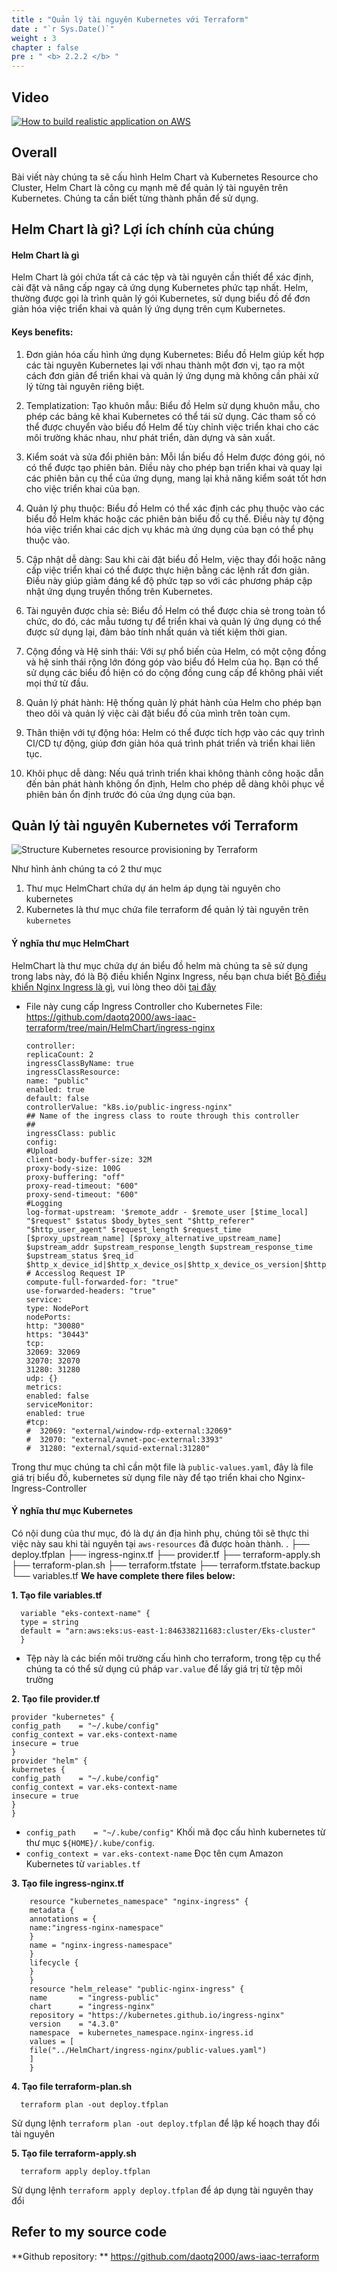 ```yaml
---
title : "Quản lý tài nguyên Kubernetes với Terraform"
date : "`r Sys.Date()`"
weight : 3
chapter : false
pre : " <b> 2.2.2 </b> "
---
```


## Video
[![How to build realistic application on AWS](/images/2.2/Test.png)](https://youtu.be/XNSiWFjPslg?list=PLk36mRYn9bOHtZsDG3iA-yGzktMiBojm9 "Everything Is AWESOME")
## Overall
Bài viết này chúng ta sẽ cấu hình Helm Chart và Kubernetes Resource cho Cluster, Helm Chart là công cụ mạnh mẽ để quản lý tài nguyên trên Kubernetes. Chúng ta cần biết từng thành phần để sử dụng.

## Helm Chart là gì? Lợi ích chính của chúng
#### Helm Chart là gì
Helm Chart là gói chứa tất cả các tệp và tài nguyên cần thiết để xác định, cài đặt và nâng cấp ngay cả ứng dụng Kubernetes phức tạp nhất. Helm, thường được gọi là trình quản lý gói Kubernetes, sử dụng biểu đồ để đơn giản hóa việc triển khai và quản lý ứng dụng trên cụm Kubernetes.
#### Keys benefits:
1. Đơn giản hóa cấu hình ứng dụng Kubernetes: Biểu đồ Helm giúp kết hợp các tài nguyên Kubernetes lại với nhau thành một đơn vị, tạo ra một cách đơn giản để triển khai và quản lý ứng dụng mà không cần phải xử lý từng tài nguyên riêng biệt.

2. Templatization: Tạo khuôn mẫu: Biểu đồ Helm sử dụng khuôn mẫu, cho phép các bảng kê khai Kubernetes có thể tái sử dụng. Các tham số có thể được chuyển vào biểu đồ Helm để tùy chỉnh việc triển khai cho các môi trường khác nhau, như phát triển, dàn dựng và sản xuất.

3. Kiểm soát và sửa đổi phiên bản: Mỗi lần biểu đồ Helm được đóng gói, nó có thể được tạo phiên bản. Điều này cho phép bạn triển khai và quay lại các phiên bản cụ thể của ứng dụng, mang lại khả năng kiểm soát tốt hơn cho việc triển khai của bạn.

4. Quản lý phụ thuộc: Biểu đồ Helm có thể xác định các phụ thuộc vào các biểu đồ Helm khác hoặc các phiên bản biểu đồ cụ thể. Điều này tự động hóa việc triển khai các dịch vụ khác mà ứng dụng của bạn có thể phụ thuộc vào.

5. Cập nhật dễ dàng: Sau khi cài đặt biểu đồ Helm, việc thay đổi hoặc nâng cấp việc triển khai có thể được thực hiện bằng các lệnh rất đơn giản. Điều này giúp giảm đáng kể độ phức tạp so với các phương pháp cập nhật ứng dụng truyền thống trên Kubernetes.

6. Tài nguyên được chia sẻ: Biểu đồ Helm có thể được chia sẻ trong toàn tổ chức, do đó, các mẫu tương tự để triển khai và quản lý ứng dụng có thể được sử dụng lại, đảm bảo tính nhất quán và tiết kiệm thời gian.

7. Cộng đồng và Hệ sinh thái: Với sự phổ biến của Helm, có một cộng đồng và hệ sinh thái rộng lớn đóng góp vào biểu đồ Helm của họ. Bạn có thể sử dụng các biểu đồ hiện có do cộng đồng cung cấp để không phải viết mọi thứ từ đầu.

8. Quản lý phát hành: Hệ thống quản lý phát hành của Helm cho phép bạn theo dõi và quản lý việc cài đặt biểu đồ của mình trên toàn cụm.

9. Thân thiện với tự động hóa: Helm có thể được tích hợp vào các quy trình CI/CD tự động, giúp đơn giản hóa quá trình phát triển và triển khai liên tục.

10. Khôi phục dễ dàng: Nếu quá trình triển khai không thành công hoặc dẫn đến bản phát hành không ổn định, Helm cho phép dễ dàng khôi phục về phiên bản ổn định trước đó của ứng dụng của bạn.

## Quản lý tài nguyên Kubernetes với Terraform
![Structure Kubernetes resource provisioning by Terraform](/images/2.2/struct1.png?featherlight=false&width=100pc)

Như hình ảnh chúng ta có 2 thư mục
1. Thư mục HelmChart chứa dự án helm áp dụng tài nguyên cho kubernetes
2. Kubernetes là thư mục chứa file terraform để quản lý tài nguyên trên `kubernetes`

#### Ý nghĩa thư mục HelmChart 
HelmChart là thư mục chứa dự án biểu đồ helm mà chúng ta sẽ sử dụng trong labs này, đó là Bộ điều khiển Nginx Ingress, nếu bạn chưa biết [Bộ điều khiển Nginx Ingress là gì](https://kubernetes.io/docs/concepts/services-networking/ingress/), vui lòng theo dõi [tại đây](https://kubernetes.io/docs/concepts/services-networking/ingress/)
- File này cung cấp Ingress Controller cho Kubernetes
  File: https://github.com/daotq2000/aws-iaac-terraform/tree/main/HelmChart/ingress-nginx

      controller:
      replicaCount: 2
      ingressClassByName: true
      ingressClassResource:
      name: "public"
      enabled: true
      default: false
      controllerValue: "k8s.io/public-ingress-nginx"
      ## Name of the ingress class to route through this controller
      ##
      ingressClass: public
      config:
      #Upload
      client-body-buffer-size: 32M
      proxy-body-size: 100G
      proxy-buffering: "off"
      proxy-read-timeout: "600"
      proxy-send-timeout: "600"
      #Logging
      log-format-upstream: '$remote_addr - $remote_user [$time_local] "$request" $status $body_bytes_sent "$http_referer" "$http_user_agent" $request_length $request_time [$proxy_upstream_name] [$proxy_alternative_upstream_name] $upstream_addr $upstream_response_length $upstream_response_time $upstream_status $req_id $http_x_device_id|$http_x_device_os|$http_x_device_os_version|$http_x_device_locale|$http_x_app_version|$http_x_app_id'
      # Accesslog Request IP
      compute-full-forwarded-for: "true"
      use-forwarded-headers: "true"
      service:
      type: NodePort
      nodePorts:
      http: "30080"
      https: "30443"
      tcp:
      32069: 32069
      32070: 32070
      31280: 31280
      udp: {}
      metrics:
      enabled: false
      serviceMonitor:
      enabled: true
      #tcp:
      #  32069: "external/window-rdp-external:32069"
      #  32070: "external/avnet-poc-external:3393"
      #  31280: "external/squid-external:31280"



Trong thư mục chúng ta chỉ cần một file là `public-values.yaml`, đây là file giá trị biểu đồ, kubernetes sử dụng file này để tạo triển khai cho Nginx-Ingress-Controller

#### Ý nghĩa thư mục Kubernetes
Có nội dung của thư mục, đó là dự án địa hình phụ, chúng tôi sẽ thực thi việc này sau khi tài nguyên tại `aws-resources` đã được hoàn thành.
    .
    ├── deploy.tfplan
    ├── ingress-nginx.tf
    ├── provider.tf
    ├── terraform-apply.sh
    ├── terraform-plan.sh
    ├── terraform.tfstate
    ├── terraform.tfstate.backup
    └── variables.tf
**We have complete there files below:**

**1. Tạo file variables.tf**

      variable "eks-context-name" {
      type = string
      default = "arn:aws:eks:us-east-1:846338211683:cluster/Eks-cluster"
      }
- Tệp này là các biến môi trường cấu hình cho terraform, trong tệp cụ thể chúng ta có thể sử dụng cú pháp `var.value` để lấy giá trị từ tệp môi trường

**2. Tạo file provider.tf**

    provider "kubernetes" {
    config_path    = "~/.kube/config"
    config_context = var.eks-context-name
    insecure = true
    }
    provider "helm" {
    kubernetes {
    config_path    = "~/.kube/config"
    config_context = var.eks-context-name
    insecure = true
    }
    }
- `config_path    = "~/.kube/config"` Khối mã đọc cấu hình kubernetes từ thư mục `${HOME}/.kube/config`.
- `config_context = var.eks-context-name` Đọc tên cụm Amazon Kubernetes từ `variables.tf`

**3. Tạo file ingress-nginx.tf**

        resource "kubernetes_namespace" "nginx-ingress" {
        metadata {
        annotations = {
        name:"ingress-nginx-namespace"
        }
        name = "nginx-ingress-namespace"
        }
        lifecycle {
        }
        }
        resource "helm_release" "public-nginx-ingress" {
        name       = "ingress-public"
        chart      = "ingress-nginx"
        repository = "https://kubernetes.github.io/ingress-nginx"
        version    = "4.3.0"
        namespace  = kubernetes_namespace.nginx-ingress.id
        values = [
        file("../HelmChart/ingress-nginx/public-values.yaml")
        ]
        }
**4. Tạo file terraform-plan.sh**

      terraform plan -out deploy.tfplan

Sử dụng lệnh `terraform plan -out deploy.tfplan` để lập kế hoạch thay đổi tài nguyên

**5. Tạo file terraform-apply.sh**

      terraform apply deploy.tfplan
Sử dụng lệnh `terraform apply deploy.tfplan` để áp dụng tài nguyên thay đổi

## Refer to my source code
**Github repository: ** https://github.com/daotq2000/aws-iaac-terraform 